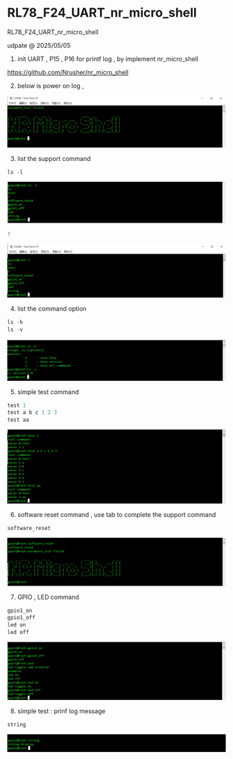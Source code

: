 # RL78_F24_UART_nr_micro_shell
RL78_F24_UART_nr_micro_shell

udpate @ 2025/05/05

1. init UART , P15 , P16 for printf log , by implement nr_micro_shell

https://github.com/Nrusher/nr_micro_shell

2. below is power on log , 

![image](https://github.com/released/RL78_F24_UART_nr_micro_shell/blob/main/log1.jpg)

3. list the support command 

```c
ls -l

```
![image](https://github.com/released/RL78_F24_UART_nr_micro_shell/blob/main/log_ls_l.jpg)

```c
?

```
![image](https://github.com/released/RL78_F24_UART_nr_micro_shell/blob/main/log_q_mark.jpg)

4. list the command option 

```c
ls -h
ls -v

```
![image](https://github.com/released/RL78_F24_UART_nr_micro_shell/blob/main/log_ls_h_ls_v.jpg)

5. simple test command 

```c
test 1
test a b c 1 2 3
test aa

```
![image](https://github.com/released/RL78_F24_UART_nr_micro_shell/blob/main/log_test.jpg)


6. software reset command , use tab to complete the support command

```c
software_reset

```
![image](https://github.com/released/RL78_F24_UART_nr_micro_shell/blob/main/log_soft_reset.jpg)

7. GPIO , LED command 

```c
gpio1_on
gpio1_off
led on
led off

```
![image](https://github.com/released/RL78_F24_UART_nr_micro_shell/blob/main/log_gpio_led.jpg)

8. simple test : prinf log message

```c
string

```
![image](https://github.com/released/RL78_F24_UART_nr_micro_shell/blob/main/log_string.jpg)




